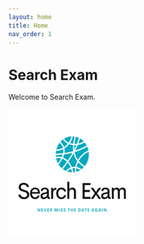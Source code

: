 ```yaml
---
layout: home
title: Home
nav_order: 1
---
```


<!-- this is the homepage -->

# Search Exam

Welcome to Search Exam.

<img src="./images/logo.png" alt="Logo" style="zoom:100%;" />

